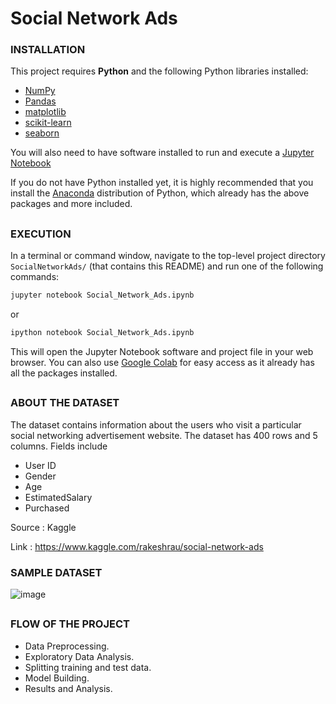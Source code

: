 # Social Network Ads

### INSTALLATION

This project requires **Python** and the following Python libraries installed:

- [NumPy](http://www.numpy.org/)
- [Pandas](http://pandas.pydata.org)
- [matplotlib](http://matplotlib.org/)
- [scikit-learn](http://scikit-learn.org/stable/)
- [seaborn](http://seaborn.pydata.org/)

You will also need to have software installed to run and execute a [Jupyter Notebook](http://jupyter.org/index.html)

If you do not have Python installed yet, it is highly recommended that you install the [Anaconda](http://continuum.io/downloads) distribution of Python, which already has the above packages and more included.

##
### EXECUTION

In a terminal or command window, navigate to the top-level project directory `SocialNetworkAds/` (that contains this README) and run one of the following commands:

```bash
jupyter notebook Social_Network_Ads.ipynb
```
or
```bash
ipython notebook Social_Network_Ads.ipynb
```

This will open the Jupyter Notebook software and project file in your web browser. You can also use [Google Colab](https://colab.research.google.com/notebooks/intro.ipynb) for easy access as it already has all the packages installed.

##
### ABOUT THE DATASET
The dataset contains information about the users who visit a particular social networking advertisement website. The dataset has 400 rows and 5 columns.
Fields include
- User ID
- Gender
- Age
- EstimatedSalary
- Purchased

Source : Kaggle

Link : https://www.kaggle.com/rakeshrau/social-network-ads

### SAMPLE DATASET
![image](https://user-images.githubusercontent.com/80042740/118101773-95695600-b3f5-11eb-882e-75f9a88f78b9.png)

##
### FLOW OF THE PROJECT
- Data Preprocessing.
- Exploratory Data Analysis.
- Splitting training and test data.
- Model Building.
- Results and Analysis.
